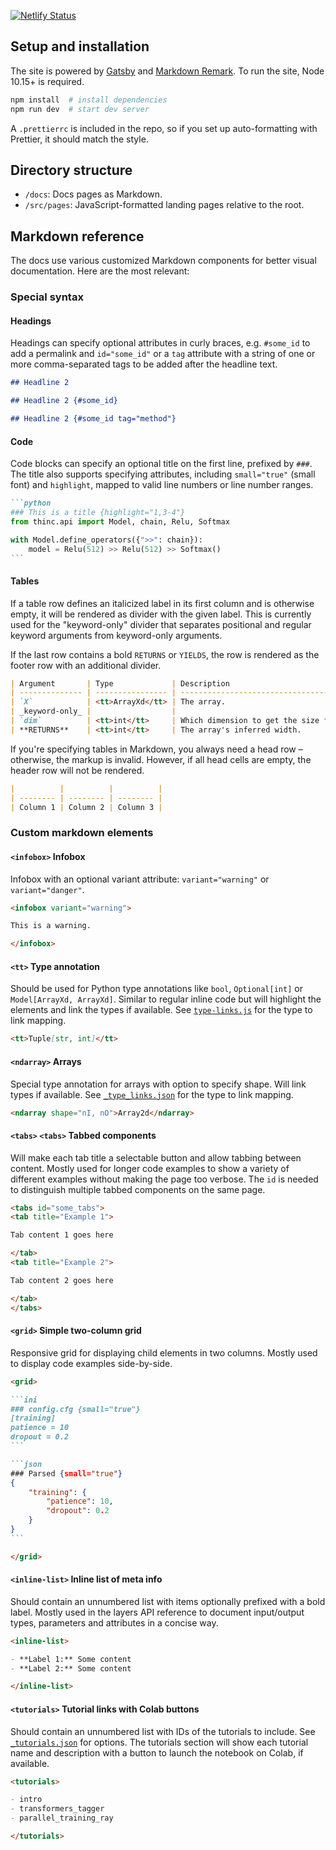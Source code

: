 [![Netlify Status](https://api.netlify.com/api/v1/badges/d249ffd8-1790-4053-b6e8-5967ac68e4e1/deploy-status)](https://app.netlify.com/sites/cocky-hodgkin-996e5b/deploys)

## Setup and installation

The site is powered by [Gatsby](https://www.gatsbyjs.org/) and
[Markdown Remark](https://github.com/remarkjs/remark). To run the site, Node
10.15+ is required.

```bash
npm install  # install dependencies
npm run dev  # start dev server
```

A `.prettierrc` is included in the repo, so if you set up auto-formatting with
Prettier, it should match the style.

## Directory structure

- `/docs`: Docs pages as Markdown.
- `/src/pages`: JavaScript-formatted landing pages relative to the root.

## Markdown reference

The docs use various customized Markdown components for better visual
documentation. Here are the most relevant:

### Special syntax

#### Headings

Headings can specify optional attributes in curly braces, e.g. `#some_id` to add
a permalink and `id="some_id"` or a `tag` attribute with a string of one or more
comma-separated tags to be added after the headline text.

```markdown
## Headline 2

## Headline 2 {#some_id}

## Headline 2 {#some_id tag="method"}
```

#### Code

Code blocks can specify an optional title on the first line, prefixed by `###`.
The title also supports specifying attributes, including `small="true"` (small
font) and `highlight`, mapped to valid line numbers or line number ranges.

````markdown
```python
### This is a title {highlight="1,3-4"}
from thinc.api import Model, chain, Relu, Softmax

with Model.define_operators({">>": chain}):
    model = Relu(512) >> Relu(512) >> Softmax()
```
````

#### Tables

If a table row defines an italicized label in its first column and is otherwise
empty, it will be rendered as divider with the given label. This is currently
used for the "keyword-only" divider that separates positional and regular
keyword arguments from keyword-only arguments.

If the last row contains a bold `RETURNS` or `YIELDS`, the row is rendered as
the footer row with an additional divider.

```markdown
| Argument       | Type             | Description                                            |
| -------------- | ---------------- | ------------------------------------------------------ |
| `X`            | <tt>ArrayXd</tt> | The array.                                             |
| _keyword-only_ |                  |                                                        |
| `dim`          | <tt>int</tt>     | Which dimension to get the size for. Defaults to `-1`. |
| **RETURNS**    | <tt>int</tt>     | The array's inferred width.                            |
```

If you're specifying tables in Markdown, you always need a head row – otherwise,
the markup is invalid. However, if all head cells are empty, the header row will
not be rendered.

```markdown
|          |          |          |
| -------- | -------- | -------- |
| Column 1 | Column 2 | Column 3 |
```

### Custom markdown elements

#### `<infobox>` Infobox

Infobox with an optional variant attribute: `variant="warning"` or
`variant="danger"`.

```markdown
<infobox variant="warning">

This is a warning.

</infobox>
```

#### `<tt>` Type annotation

Should be used for Python type annotations like `bool`, `Optional[int]` or
`Model[ArrayXd, ArrayXd]`. Similar to regular inline code but will highlight the
elements and link the types if available. See
[`type-links.js`](src/type-links.js) for the type to link mapping.

```markdown
<tt>Tuple[str, int]</tt>
```

#### `<ndarray>` Arrays

Special type annotation for arrays with option to specify shape. Will link types
if available. See [`_type_links.json`](docs/_type_links.json) for the type to
link mapping.

```markdown
<ndarray shape="nI, nO">Array2d</ndarray>
```

#### `<tabs>` `<tabs>` Tabbed components

Will make each tab title a selectable button and allow tabbing between content.
Mostly used for longer code examples to show a variety of different examples
without making the page too verbose. The `id` is needed to distinguish multiple
tabbed components on the same page.

```markdown
<tabs id="some_tabs">
<tab title="Example 1">

Tab content 1 goes here

</tab>
<tab title="Example 2">

Tab content 2 goes here

</tab>
</tabs>
```

#### `<grid>` Simple two-column grid

Responsive grid for displaying child elements in two columns. Mostly used to
display code examples side-by-side.

````markdown
<grid>

```ini
### config.cfg {small="true"}
[training]
patience = 10
dropout = 0.2
```

```json
### Parsed {small="true"}
{
    "training": {
        "patience": 10,
        "dropout": 0.2
    }
}
```

</grid>
````

#### `<inline-list>` Inline list of meta info

Should contain an unnumbered list with items optionally prefixed with a bold
label. Mostly used in the layers API reference to document input/output types,
parameters and attributes in a concise way.

```markdown
<inline-list>

- **Label 1:** Some content
- **Label 2:** Some content

</inline-list>
```

#### `<tutorials>` Tutorial links with Colab buttons

Should contain an unnumbered list with IDs of the tutorials to include. See
[`_tutorials.json`](docs/_tutorials.json) for options. The tutorials section
will show each tutorial name and description with a button to launch the
notebook on Colab, if available.

```markdown
<tutorials>

- intro
- transformers_tagger
- parallel_training_ray

</tutorials>
```
